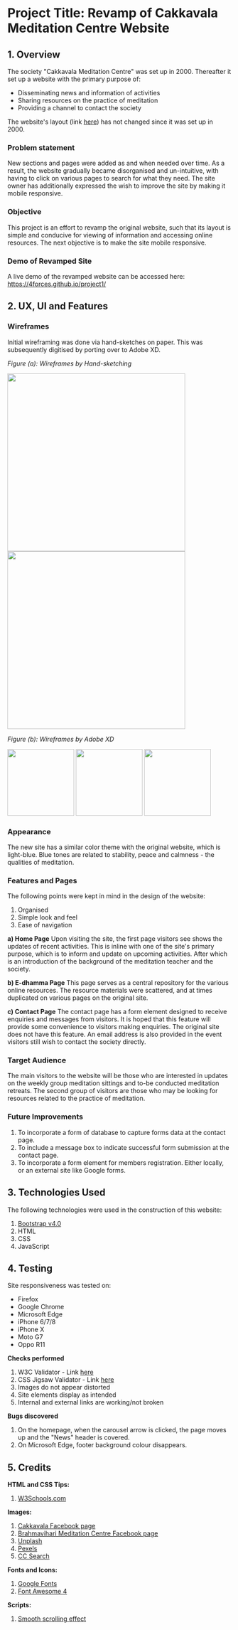 # Project Title: Revamp of Cakkavala Meditation Centre Website

## 1. Overview
The society "Cakkavala Meditation Centre" was set up in 2000. Thereafter it set up a website with the primary purpose of: 
- Disseminating news and information of activities
- Sharing resources on the practice of meditation
- Providing a channel to contact the society

The website's layout (link [here](http://www.cakkavala.org/index.htm)) has not changed since it was set up in 2000. 

### Problem statement
New sections and pages were added as and when needed over time. As a result, the website gradually became disorganised and un-intuitive, with having to click on various pages to search for what they need. The site owner has additionally expressed the wish to improve the site by making it mobile responsive.  

### Objective
This project is an effort to revamp the original website, such that its layout is simple and conducive for viewing of information and accessing online resources. The next objective is to make the site mobile responsive.

### Demo of Revamped Site
A live demo of the revamped website can be accessed here: https://4forces.github.io/project1/

## 2. UX, UI and Features

### Wireframes
Initial wireframing was done via hand-sketches on paper. This was subsequently digitised by porting over to Adobe XD.

*Figure (a): Wireframes by Hand-sketching*

<img src="images/wf-sketch1.jpeg" width="400" style="margin: 0;"> <img src="images/wf-sketch2.jpeg" width="400" style="margin: 0;"> 

*Figure (b): Wireframes by Adobe XD*

<img src="images/xd1.png" width="150" style="margin: 0;"> <img src="images/xd2.png" width="150" style="margin: 0;"> <img src="images/xd3.png" width="150" style="margin: 0;">

### Appearance
The new site has a similar color theme with the original website, which is light-blue. Blue tones are related to stability, peace and calmness - the qualities of meditation.  

### Features and Pages
The following points were kept in mind in the design of the website: 
1. Organised
2. Simple look and feel
3. Ease of navigation

__a) Home Page__
Upon visiting the site, the first page visitors see shows the updates of recent activities. This is inline with one of the site's primary purpose, which is to inform and update on upcoming activities. After which is an introduction of the background of the meditation teacher and the society.  

__b) E-dhamma Page__
This page serves as a central repository for the various online resources. The resource materials were scattered, and at times duplicated on various pages on the original site. 

__c) Contact Page__
The contact page has a form element designed to receive enquiries and messages from visitors. It is hoped that this feature will provide some convenience to visitors making enquiries. The original site does not have this feature. An email address is also provided in the event visitors still wish to contact the society directly. 

### Target Audience
The main visitors to the website will be those who are interested in updates on the weekly group meditation sittings and to-be conducted meditation retreats. The second group of visitors are those who may be looking for resources related to the practice of meditation. 

### Future Improvements
1. To incorporate a form of database to capture forms data at the contact page.
2. To include a message box to indicate successful form submission at the contact page. 
3. To incorporate a form element for members registration. Either locally, or an external site like Google forms. 

## 3. Technologies Used
The following technologies were used in the construction of this website:
1. [Bootstrap v4.0](https://getbootstrap.com/)
2. HTML
3. CSS
4. JavaScript

## 4. Testing

Site responsiveness was tested on: 
- Firefox 
- Google Chrome
- Microsoft Edge
- iPhone 6/7/8
- iPhone X
- Moto G7
- Oppo R11

__Checks performed__

1. W3C Validator - Link [here](https://validator.w3.org/nu/?doc=https%3A%2F%2F4forces.github.io%2Fproject1%2F)
2. CSS Jigsaw Validator - Link [here](https://jigsaw.w3.org/css-validator/validator?uri=https%3A%2F%2F4forces.github.io%2Fproject1%2F&profile=css3svg&usermedium=all&warning=1&vextwarning=&lang=en)
3. Images do not appear distorted
4. Site elements display as intended
5. Internal and external links are working/not broken

__Bugs discovered__
1. On the homepage, when the carousel arrow is clicked, the page moves up and the "News" header is covered.  
2. On Microsoft Edge, footer background colour disappears. 

## 5. Credits

__HTML and CSS Tips:__
1. [W3Schools.com](https://www.w3schools.com/)

__Images:__
1. [Cakkavala Facebook page](https://www.facebook.com/cakkavala)
2. [Brahmavihari Meditation Centre Facebook page](https://www.facebook.com/brahmavihari/)
3. [Unplash](https://unsplash.com/)
4. [Pexels](https://www.pexels.com/)
5. [CC Search](https://ccsearch.creativecommons.org/)

__Fonts and Icons:__
1. [Google Fonts](https://fonts.google.com/)
2. [Font Awesome 4](https://fontawesome.com/v4.7.0/)

__Scripts:__
1. [Smooth scrolling effect](https://www.w3schools.com/howto/howto_css_smooth_scroll.asp)
